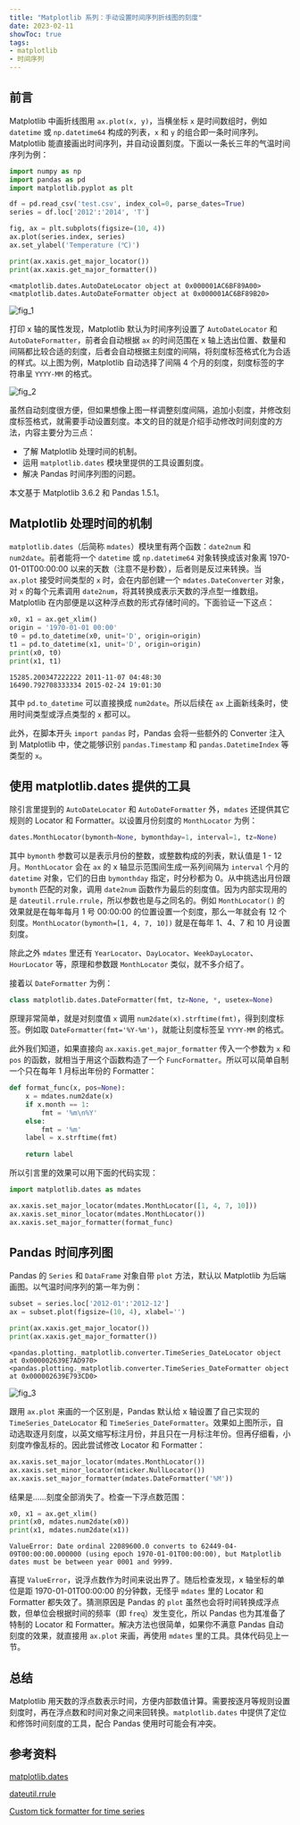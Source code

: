 ```yaml
---
title: "Matplotlib 系列：手动设置时间序列折线图的刻度"
date: 2023-02-11
showToc: true
tags:
- matplotlib
- 时间序列
---
```


## 前言

Matplotlib 中画折线图用 `ax.plot(x, y)`，当横坐标 `x` 是时间数组时，例如 `datetime` 或 `np.datetime64` 构成的列表，`x` 和 `y` 的组合即一条时间序列。Matplotlib 能直接画出时间序列，并自动设置刻度。下面以一条长三年的气温时间序列为例：

```Python
import numpy as np
import pandas as pd
import matplotlib.pyplot as plt

df = pd.read_csv('test.csv', index_col=0, parse_dates=True)
series = df.loc['2012':'2014', 'T']

fig, ax = plt.subplots(figsize=(10, 4))
ax.plot(series.index, series)
ax.set_ylabel('Temperature (℃)')

print(ax.xaxis.get_major_locator())
print(ax.xaxis.get_major_formatter())
```

```
<matplotlib.dates.AutoDateLocator object at 0x000001AC6BF89A00>
<matplotlib.dates.AutoDateFormatter object at 0x000001AC6BF89B20>
```

![fig_1](/matplotlib_time_tick/fig_1.png)

<!--more-->

打印 x 轴的属性发现，Matplotlib 默认为时间序列设置了 `AutoDateLocator` 和 `AutoDateFormatter`，前者会自动根据 `ax` 的时间范围在 x 轴上选出位置、数量和间隔都比较合适的刻度，后者会自动根据主刻度的间隔，将刻度标签格式化为合适的样式。以上图为例，Matplotlib 自动选择了间隔 4 个月的刻度，刻度标签的字符串呈 `YYYY-MM` 的格式。

![fig_2](/matplotlib_time_tick/fig_2.png)

虽然自动刻度很方便，但如果想像上图一样调整刻度间隔，追加小刻度，并修改刻度标签格式，就需要手动设置刻度。本文的目的就是介绍手动修改时间刻度的方法，内容主要分为三点：

- 了解 Matplotlib 处理时间的机制。
- 运用 `matplotlib.dates` 模块里提供的工具设置刻度。
- 解决 Pandas 时间序列图的问题。

本文基于 Matplotlib 3.6.2 和 Pandas 1.5.1。

## Matplotlib 处理时间的机制

`matplotlib.dates`（后简称 `mdates`）模块里有两个函数：`date2num` 和 `num2date`。前者能将一个 `datetime` 或 `np.datetime64` 对象转换成该对象离 1970-01-01T00:00:00 以来的天数（注意不是秒数），后者则是反过来转换。当 `ax.plot` 接受时间类型的 `x` 时，会在内部创建一个 `mdates.DateConverter` 对象，对 `x` 的每个元素调用 `date2num`，将其转换成表示天数的浮点型一维数组。Matplotlib 在内部便是以这种浮点数的形式存储时间的。下面验证一下这点：

```Python
x0, x1 = ax.get_xlim()
origin = '1970-01-01 00:00'
t0 = pd.to_datetime(x0, unit='D', origin=origin)
t1 = pd.to_datetime(x1, unit='D', origin=origin)
print(x0, t0)
print(x1, t1)
```

```
15285.200347222222 2011-11-07 04:48:30
16490.792708333334 2015-02-24 19:01:30
```

其中 `pd.to_datetime` 可以直接换成 `num2date`。所以后续在 `ax` 上画新线条时，使用时间类型或浮点类型的 `x` 都可以。

此外，在脚本开头 `import pandas` 时，Pandas 会将一些额外的 Converter 注入到 Matplotlib 中，使之能够识别 `pandas.Timestamp` 和 `pandas.DatetimeIndex` 等类型的 `x`。

## 使用 matplotlib.dates 提供的工具

除引言里提到的 `AutoDateLocator` 和 `AutoDateFormatter` 外，`mdates` 还提供其它规则的 Locator 和 Formatter。以设置月份刻度的 `MonthLocator` 为例：

```Python
dates.MonthLocator(bymonth=None, bymonthday=1, interval=1, tz=None)
```

其中 `bymonth` 参数可以是表示月份的整数，或整数构成的列表，默认值是 1 - 12 月。`MonthLocator` 会在 `ax` 的 x 轴显示范围间生成一系列间隔为 `interval` 个月的 `datetime` 对象，它们的日由 `bymonthday` 指定，时分秒都为 0。从中挑选出月份跟 `bymonth` 匹配的对象，调用 `date2num` 函数作为最后的刻度值。因为内部实现用的是 `dateutil.rrule.rrule`，所以参数也是与之同名的。例如 `MonthLocator()` 的效果就是在每年每月 1 号 00:00:00 的位置设置一个刻度，那么一年就会有 12 个刻度。`MonthLocator(bymonth=[1, 4, 7, 10])` 就是在每年 1、4、7 和 10 月设置刻度。

除此之外 `mdates` 里还有 `YearLocator`、`DayLocator`、`WeekDayLocator`、`HourLocator` 等，原理和参数跟 `MonthLocator` 类似，就不多介绍了。

接着以 `DateFormatter` 为例：

```Python
class matplotlib.dates.DateFormatter(fmt, tz=None, *, usetex=None)
```

原理非常简单，就是对刻度值 `x` 调用 `num2date(x).strftime(fmt)`，得到刻度标签。例如取 `DateFormatter(fmt='%Y-%m')`，就能让刻度标签呈 `YYYY-MM` 的格式。

此外我们知道，如果直接向 `ax.xaxis.get_major_formatter` 传入一个参数为 `x` 和 `pos` 的函数，就相当于用这个函数构造了一个 `FuncFormatter`。所以可以简单自制一个只在每年 1 月标出年份的 Formatter：

```Python
def format_func(x, pos=None):
    x = mdates.num2date(x)
    if x.month == 1:
        fmt = '%m\n%Y'
    else:
        fmt = '%m'
    label = x.strftime(fmt)
    
    return label
```

所以引言里的效果可以用下面的代码实现：

```Python
import matplotlib.dates as mdates

ax.xaxis.set_major_locator(mdates.MonthLocator([1, 4, 7, 10]))
ax.xaxis.set_minor_locator(mdates.MonthLocator())
ax.xaxis.set_major_formatter(format_func)
```

## Pandas 时间序列图

Pandas 的 `Series` 和 `DataFrame` 对象自带 `plot` 方法，默认以 Matplotlib 为后端画图。以气温时间序列的第一年为例：

```Python
subset = series.loc['2012-01':'2012-12']
ax = subset.plot(figsize=(10, 4), xlabel='')

print(ax.xaxis.get_major_locator())
print(ax.xaxis.get_major_formatter())
```

```
<pandas.plotting._matplotlib.converter.TimeSeries_DateLocator object at 0x000002639E7AD970>
<pandas.plotting._matplotlib.converter.TimeSeries_DateFormatter object at 0x000002639E793CD0>
```

![fig_3](/matplotlib_time_tick/fig_3.png)

跟用 `ax.plot` 来画的一个区别是，Pandas 默认给 x 轴设置了自己实现的 `TimeSeries_DateLocator` 和 `TimeSeries_DateFormatter`。效果如上图所示，自动选取逐月刻度，以英文缩写标注月份，并且只在一月标注年份。但再仔细看，小刻度咋像乱标的。因此尝试修改 Locator 和 Formatter：

```Python
ax.xaxis.set_major_locator(mdates.MonthLocator())
ax.xaxis.set_minor_locator(mticker.NullLocator())
ax.xaxis.set_major_formatter(mdates.DateFormatter('%M'))
```

结果是……刻度全部消失了。检查一下浮点数范围：

```Python
x0, x1 = ax.get_xlim()
print(x0, mdates.num2date(x0))
print(x1, mdates.num2date(x1))
```

```
ValueError: Date ordinal 22089600.0 converts to 62449-04-09T00:00:00.000000 (using epoch 1970-01-01T00:00:00), but Matplotlib dates must be between year 0001 and 9999.
```

喜提 `ValueError`，说浮点数作为时间来说出界了。随后检查发现，x 轴坐标的单位是距 1970-01-01T00:00:00 的分钟数，无怪乎 `mdates` 里的 Locator 和 Formatter 都失效了。猜测原因是 Pandas 的 `plot` 虽然也会将时间转换成浮点数，但单位会根据时间的频率（即 `freq`）发生变化，所以 Pandas 也为其准备了特制的 Locator 和 Formatter。解决方法也很简单，如果你不满意 Pandas 自动刻度的效果，就直接用 `ax.plot` 来画，再使用 `mdates` 里的工具。具体代码见上一节。

## 总结

Matplotlib 用天数的浮点数表示时间，方便内部数值计算。需要按逐月等规则设置刻度时，再在浮点数和时间对象之间来回转换。`matplotlib.dates` 中提供了定位和修饰时间刻度的工具，配合 Pandas 使用时可能会有冲突。

## 参考资料

[matplotlib.dates](https://matplotlib.org/stable/api/dates_api.html)

[dateutil.rrule](https://dateutil.readthedocs.io/en/stable/rrule.html)

[Custom tick formatter for time series](https://matplotlib.org/stable/gallery/ticks/date_index_formatter.html)

